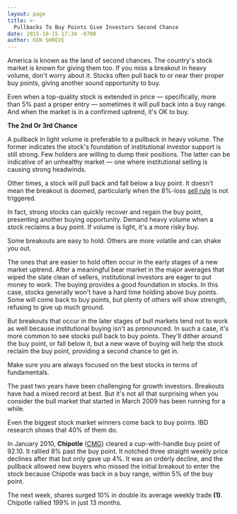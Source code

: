 ```yaml
---
layout: page
title: >-
  Pullbacks To Buy Points Give Investors Second Chance
date: 2015-10-15 17:34 -0700
author: KEN SHREVE
---
```





America is known as the land of second chances. The country's stock market is known for giving them too. If you miss a breakout in heavy volume, don't worry about it. Stocks often pull back to or near their proper buy points, giving another sound opportunity to buy.

  

Even when a top-quality stock is extended in price — specifically, more than 5% past a proper entry — sometimes it will pull back into a buy range. And when the market is in a confirmed uptrend, it's OK to buy.

  

**The 2nd Or 3rd Chance**

  

A pullback in light volume is preferable to a pullback in heavy volume. The former indicates the stock's foundation of institutional investor support is still strong. Few holders are willing to dump their positions. The latter can be indicative of an unhealthy market — one where institutional selling is causing strong headwinds.

  

Other times, a stock will pull back and fall below a buy point. It doesn't mean the breakout is doomed, particularly when the 8%-loss [sell rule](http://education.investors.com/investors-corner/756865-cutting-losses-stock-market-insurance-policy.htm) is not triggered.

  

In fact, strong stocks can quickly recover and regain the buy point, presenting another buying opportunity. Demand heavy volume when a stock reclaims a buy point. If volume is light, it's a more risky buy.

  

Some breakouts are easy to hold. Others are more volatile and can shake you out.

  

The ones that are easier to hold often occur in the early stages of a new market uptrend. After a meaningful bear market in the major averages that wiped the slate clean of sellers, institutional investors are eager to put money to work. The buying provides a good foundation in stocks. In this case, stocks generally won't have a hard time holding above buy points. Some will come back to buy points, but plenty of others will show strength, refusing to give up much ground.

  

But breakouts that occur in the later stages of bull markets tend not to work as well because institutional buying isn't as pronounced. In such a case, it's more common to see stocks pull back to buy points. They'll dither around the buy point, or fall below it, but a new wave of buying will help the stock reclaim the buy point, providing a second chance to get in.

  

Make sure you are always focused on the best stocks in terms of fundamentals.

  

The past two years have been challenging for growth investors. Breakouts have had a mixed record at best. But it's not all that surprising when you consider the bull market that started in March 2009 has been running for a while.

  

Even the biggest stock market winners come back to buy points. IBD research shows that 40% of them do.

  

In January 2010, **Chipotle** ([CMG](https://research.investors.com/quote.aspx?symbol=CMG)) cleared a cup-with-handle buy point of 92.10. It rallied 8% past the buy point. It notched three straight weekly price declines after that but only gave up 4%. It was an orderly decline, and the pullback allowed new buyers who missed the initial breakout to enter the stock because Chipotle was back in a buy range, within 5% of the buy point.

  

The next week, shares surged 10% in double its average weekly trade **(1)**. Chipotle rallied 199% in just 13 months.




